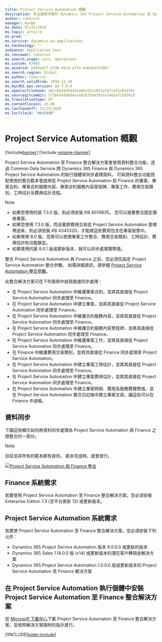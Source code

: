 ```yaml
---
title: Project Service Automation 概觀
description: 本主題提供關於 Dynamics 365 Project Service Automation 至 Dynamics 365 Finance 整合解決方案的資訊。
author: ruhercul
manager: AnnBe
ms.date: 07/25/2019
ms.topic: article
ms.prod: ''
ms.service: dynamics-ax-applications
ms.technology: ''
audience: Application User
ms.reviewer: ruhercul
ms.search.scope: Core, Operations
ms.custom: 87983
ms.assetid: b454ad57-2fd6-46c9-a77e-646de4153067
ms.search.region: Global
ms.author: ruhercul
ms.search.validFrom: 2016-11-28
ms.dyn365.ops.version: AX 7.0.0
ms.openlocfilehash: d9ccbb29d5035ea061d232011af87cef2c81e76c
ms.sourcegitcommit: 573be7e36604ace82b35e439cfa748aa7c587415
ms.translationtype: HT
ms.contentlocale: zh-HK
ms.lasthandoff: 11/25/2020
ms.locfileid: "4642480"
---
```

# <a name="project-service-automation-overview"></a>Project Service Automation 概觀

[!include[banner](../includes/banner.md)]
[!include [rename-banner](~/includes/cc-data-platform-banner.md)]

Project Service Automation 至 Finance 整合解決方案會使用資料整合功能，透過 Common Data Service 跨 Dynamics 365 Finance 與 Dynamics 365 Project Service Automation 的執行個體來同步處理資料。 可與資料整合功能搭配使用的整合範本會啟用從 Project Service Automation 到 Finance 的專案、專案合約、專案合約服務內容、專案合約服務內容里程碑、專案工作、費用交易類別、工時估計及費用估計流程。

> [!NOTE]
> - 如果您使用的是 7.3.0 版，則必須安裝 KB 4074835。 您可以接著整合固定價格專案。
> - 如果您使用 7.3.0 版，而且要將費用交易從 Project Service Automation 那裡帶過來，則必須安裝 KB 4345320，才能將這些費用包含在專案發票中。
> - 如果使用 8.0 版，您將可以使用專案工作整合、費用交易類別、工時估計、費用估計和功能鎖定。
> - 如果使用的是 8.0.1 版或更新版本，就可以同步處理實際值。

整合 Project Service Automation 與 Finance 之前，您必須先設定 Project Service Automation 整合參數。 如需詳細資訊，請參閱 [Project Service Automation 整合參數](PSA-parameters.md)。

此整合解決方案可在下列案例中啟用直接同步處理：

- 在 Project Service Automation 中維護專案合約，並將其直接從 Project Service Automation 同步處理至 Finance。
- 在 Project Service Automation 中建立專案，並將其直接從 Project Service Automation 同步處理至 Finance。
- 在 Project Service Automation 中維護合約服務內容，並將其直接從 Project Service Automation 同步處理至 Finance。
- 在 Project Service Automation 中維護合約服務內容里程碑，並將其直接從 Project Service Automation 同步處理至 Finance。
- 在 Project Service Automation 中維護專案工作，並將其直接從 Project Service Automation 同步處理至 Finance。
- 在 Finance 中維護費用交易類別，並將其直接從 Finance 同步處理至 Project Service Automation。
- 在 Project Service Automation 中建立專案工時估計，並將其直接從 Project Service Automation 同步處理至 Finance。
- 在 Project Service Automation 中建立專案費用估計，並將其直接從 Project Service Automation 同步處理至 Finance。
- 在 Project Service Automation 中建立專案時間、費用及服務費實際值，並在 Project Service Automation 整合日記帳中建立專案交易，讓這些可以在 Finance 中過帳。

## <a name="data-synchronization"></a>資料同步

下圖這些顯示如何將資料同步處理為 Project Service Automation 與 Finance 之間整合的一部分。

> [!NOTE]
> 目前並非所有的範本都有提供。 範本完成時，就會發行。

[![Project Service Automation 與 Finance 整合](./media/PSA-integration.png)](./media/PSA-integration.png)

## <a name="system-requirements-for-finance"></a>Finance 系統需求

若要使用 Project Service Automation 至 Finance 整合解決方案，您必須安裝 Enterprise Edition 7.3 (含平台更新 12) 或更新版本。

## <a name="system-requirements-for-project-service-automation"></a>Project Service Automation 系統需求

若要使 Project Service Automation 至 Finance 整合解決方案，您必須安裝下列元件：

- Dynamics 365 Project Service Automation 版本 9.0.0.0 或更新的版本
- Dynamics 365 Sales 1.14.0.0 版 (v14) 或更新版本的潛在客戶轉現金解決方案
- Dynamics 365 Project Service Automation 1.0.0.0 版或更新版本的 Project Service Automation 至 Finance 解決方案

## <a name="install-the-project-service-automation-to-finance-integration-solution-in-your-project-service-automation-instance"></a>在 Project Service Automation 執行個體中安裝 Project Service Automation 至 Finance 整合解決方案

從 [Microsoft 下載中心](https://www.microsoft.com/download/details.aspx?id=57016)下載 Project Service Automation 至 Finance 整合解決方案，並依照解決方案隨附的指示進行。


[!INCLUDE[footer-include](../includes/footer-banner.md)]
